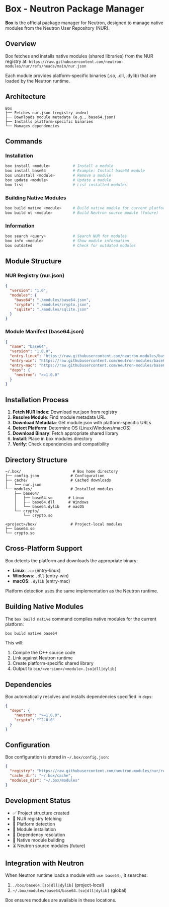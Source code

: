 # Box - Neutron Package Manager

**Box** is the official package manager for Neutron, designed to manage native modules from the Neutron User Repository (NUR).

## Overview

Box fetches and installs native modules (shared libraries) from the NUR registry at:
`https://raw.githubusercontent.com/neutron-modules/nur/refs/heads/main/nur.json`

Each module provides platform-specific binaries (.so, .dll, .dylib) that are loaded by the Neutron runtime.

## Architecture

```
Box
├── Fetches nur.json (registry index)
├── Downloads module metadata (e.g., base64.json)
├── Installs platform-specific binaries
└── Manages dependencies
```

## Commands

### Installation
```bash
box install <module>          # Install a module
box install base64            # Example: Install base64 module
box uninstall <module>        # Remove a module
box update <module>           # Update a module
box list                      # List installed modules
```

### Building Native Modules
```bash
box build native <module>     # Build native module for current platform
box build nt <module>         # Build Neutron source module (future)
```

### Information
```bash
box search <query>            # Search NUR for modules
box info <module>             # Show module information
box outdated                  # Check for outdated modules
```

## Module Structure

### NUR Registry (nur.json)
```json
{
  "version": "1.0",
  "modules": {
    "base64": "./modules/base64.json",
    "crypto": "./modules/crypto.json",
    "sqlite": "./modules/sqlite.json"
  }
}
```

### Module Manifest (base64.json)
```json
{
  "name": "base64",
  "version": "1.0.0",
  "entry-linux": "https://raw.githubusercontent.com/neutron-modules/base64/refs/heads/main/bin/1.0.1/base64.so",
  "entry-win": "https://raw.githubusercontent.com/neutron-modules/base64/refs/heads/main/bin/1.0.1/base64.dll",
  "entry-mac": "https://raw.githubusercontent.com/neutron-modules/base64/refs/heads/main/bin/1.0.1/base64.dylib",
  "deps": {
    "neutron": ">=1.0.0"
  }
}
```

## Installation Process

1. **Fetch NUR Index**: Download nur.json from registry
2. **Resolve Module**: Find module metadata URL
3. **Download Metadata**: Get module.json with platform-specific URLs
4. **Detect Platform**: Determine OS (Linux/Windows/macOS)
5. **Download Binary**: Fetch appropriate shared library
6. **Install**: Place in box modules directory
7. **Verify**: Check dependencies and compatibility

## Directory Structure

```
~/.box/                       # Box home directory
├── config.json              # Configuration
├── cache/                   # Cached downloads
│   └── nur.json
└── modules/                 # Installed modules
    ├── base64/
    │   ├── base64.so       # Linux
    │   ├── base64.dll      # Windows
    │   └── base64.dylib    # macOS
    └── crypto/
        └── crypto.so

<project>/box/               # Project-local modules
├── base64.so
└── crypto.so
```

## Cross-Platform Support

Box detects the platform and downloads the appropriate binary:

- **Linux**: `.so` (entry-linux)
- **Windows**: `.dll` (entry-win)
- **macOS**: `.dylib` (entry-mac)

Platform detection uses the same implementation as the Neutron runtime.

## Building Native Modules

The `box build native` command compiles native modules for the current platform:

```bash
box build native base64
```

This will:
1. Compile the C++ source code
2. Link against Neutron runtime
3. Create platform-specific shared library
4. Output to `bin/<version>/<module>.[so|dll|dylib]`

## Dependencies

Box automatically resolves and installs dependencies specified in `deps`:

```json
{
  "deps": {
    "neutron": ">=1.0.0",
    "crypto": "^2.0.0"
  }
}
```

## Configuration

Box configuration is stored in `~/.box/config.json`:

```json
{
  "registry": "https://raw.githubusercontent.com/neutron-modules/nur/refs/heads/main",
  "cache_dir": "~/.box/cache",
  "modules_dir": "~/.box/modules"
}
```

## Development Status

- ✅ Project structure created
- 🔄 NUR registry fetching
- 🔄 Platform detection
- 🔄 Module installation
- 🔄 Dependency resolution
- 🔄 Native module building
- ⏳ Neutron source modules (future)

## Integration with Neutron

When Neutron runtime loads a module with `use base64;`, it searches:
1. `./box/base64.[so|dll|dylib]` (project-local)
2. `~/.box/modules/base64/base64.[so|dll|dylib]` (global)

Box ensures modules are available in these locations.

